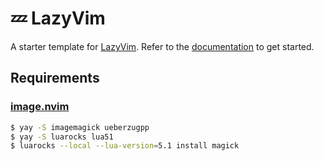 # 💤 LazyVim

A starter template for [LazyVim](https://github.com/LazyVim/LazyVim).
Refer to the [documentation](https://lazyvim.github.io/installation) to get started.

## Requirements

### [image.nvim](https://github.com/3rd/image.nvim)

```bash
$ yay -S imagemagick ueberzugpp
$ yay -S luarocks lua51
$ luarocks --local --lua-version=5.1 install magick
```
